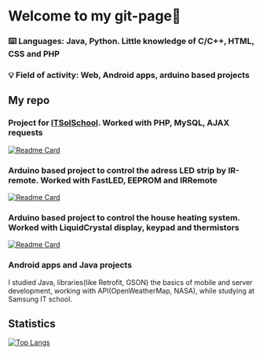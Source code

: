 # Welcome to my git-page👋
### ⌨️ Languages: Java, Python. Little knowledge of C/C++, HTML, CSS and PHP
### 💡 Field of activity: Web, Android apps, arduino based projects

## My repo
### Project for [ITSolSchool](https://itsolschool.ru/). Worked with PHP, MySQL, AJAX requests
[![Readme Card](https://github-readme-stats.vercel.app/api/pin/?username=leysnik&repo=itsolschool_Project-php)](https://github.com/Leysnik/itsolschool_Project-php)
### Arduino based project to control the adress LED strip by IR-remote. Worked with FastLED, EEPROM and IRRemote
[![Readme Card](https://github-readme-stats.vercel.app/api/pin/?username=leysnik&repo=HyperCube-arduino)](https://github.com/Leysnik/HyperCube-arduino)
### Arduino based project to control the house heating system. Worked with LiquidCrystal display, keypad and thermistors
[![Readme Card](https://github-readme-stats.vercel.app/api/pin/?username=leysnik&repo=SmartHome-arduino)](https://github.com/Leysnik/SmartHome-arduino)
### Android apps and Java projects
I studied Java, libraries(like Retrofit, GSON) the basics of mobile and server development, working with API(OpenWeatherMap, NASA), while studying at Samsung IT school.

## Statistics
[![Top Langs](https://github-readme-stats.vercel.app/api/top-langs/?username=leysnik&layout=compact)](https://github.com/anuraghazra/github-readme-stats)
<!--
**Leysnik/Leysnik** is a ✨ _special_ ✨ repository because its `README.md` (this file) appears on your GitHub profile.

Here are some ideas to get you started:

- 🔭 I’m currently working on ...
- 🌱 I’m currently learning ...
- 👯 I’m looking to collaborate on ...
- 🤔 I’m looking for help with ...
- 💬 Ask me about ...
- 📫 How to reach me: ...
- 😄 Pronouns: ...
- ⚡ Fun fact: ...
-->
